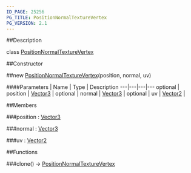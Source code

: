 ```yaml
---
ID_PAGE: 25256
PG_TITLE: PositionNormalTextureVertex
PG_VERSION: 2.1
---
```

##Description

class [PositionNormalTextureVertex](/classes/2.2-alpha/PositionNormalTextureVertex)



##Constructor

##new [PositionNormalTextureVertex](/classes/2.2-alpha/PositionNormalTextureVertex)(position, normal, uv)



####Parameters
 | Name | Type | Description
---|---|---|---
optional | position | [Vector3](/classes/2.2-alpha/Vector3) | 
optional | normal | [Vector3](/classes/2.2-alpha/Vector3) | 
optional | uv | [Vector2](/classes/2.2-alpha/Vector2) | 

##Members

###position : [Vector3](/classes/2.2-alpha/Vector3)



###normal : [Vector3](/classes/2.2-alpha/Vector3)



###uv : [Vector2](/classes/2.2-alpha/Vector2)



##Functions

###clone() &rarr; [PositionNormalTextureVertex](/classes/2.2-alpha/PositionNormalTextureVertex)


